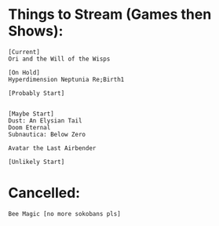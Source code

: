 # Things to Stream (Games then Shows):
	
	[Current]
	Ori and the Will of the Wisps

 	[On Hold]
	Hyperdimension Neptunia Re;Birth1	

	[Probably Start]
	

	[Maybe Start]
	Dust: An Elysian Tail
	Doom Eternal
	Subnautica: Below Zero
	
 	Avatar the Last Airbender

	[Unlikely Start]



# Cancelled:

	Bee Magic [no more sokobans pls]
